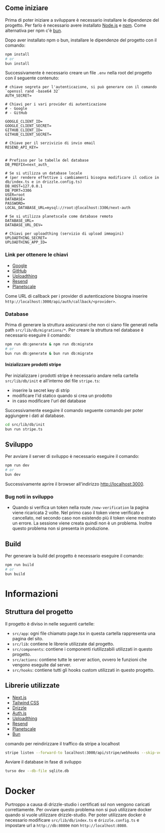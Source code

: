 ## Come iniziare

Prima di poter iniziare a sviluppare è necessario installare le dipendenze del progetto. Per farlo è necessario avere installato [Node.js](https://nodejs.org/en/) e [npm](https://www.npmjs.com/).
Come alternativa per npm c'è [bun](https://bun.sh/).

Dopo aver installato npm o bun, installare le dipendenze del progetto con il comando:
```bash
npm install
# or
bun install
```

Successivamente è necessario creare un file `.env` nella root del progetto con il seguente contenuto:
```.dotenv
# chiave segreta per l'autenticazione, si può generare con il comando `openssl rand -base64 32`
AUTH_SECRET=

# Chiavi per i vari provider di autenticazione
# - Google
# - GitHub

GOOGLE_CLIENT_ID=
GOOGLE_CLIENT_SECRET=
GITHUB_CLIENT_ID=
GITHUB_CLIENT_SECRET=

# Chiave per il serzivizio di invio email
RESEND_API_KEY=


# Prefisso per le tabelle del database
DB_PREFIX=next_auth_

# Se si utilizza un database locale
# (per rendere effettive i cambiamenti bisogna modificare il codice in db/index.ts e in drizzle.config.ts)
DB_HOST=127.0.0.1
DB_PORT=3306
USER=root
DATABASE=
PASSWORD=
LOCAL_DATABASE_URL=mysql://root:@localhost:3306/next-auth

# Se si utilizza planetscale come database remoto
DATABASE_URL=
DATABASE_URL_DEV=

# Chiavi per uploadthing (servizio di upload immagini)
UPLOADTHING_SECRET=
UPLOADTHING_APP_ID=
```

### Link per ottenere le chiavi
- [Google](https://console.cloud.google.com/)
- [GitHub](https://github.com/settings/apps)
- [Uploadthing](https://uploadthing.com/)
- [Resend](https://resend.com/)
- [Planetscale](https://planetscale.com/)

Come URL di callback per i provider di autenticazione bisogna inserire `http://localhost:3000/api/auth/callback/<provider>`.

### Database
Prima di generare la struttura assicurarsi che non ci siano file generati nella path `src/lib/db/migrations/*`.
Per creare la struttura nel database è necessario eseguire il comando:
```bash
npm run db:generate & npm run db:migrate
# or
bun run db:generate & bun run db:migrate
```

#### Inizializzare prodotti stripe
Per inizializzare i prodotti stripe è necessario andare nella cartella `src/lib/db/init` e all'interno del file `stripe.ts`: 
- inserire la secret key di strip
- modificare l'id statico quando si crea un prodotto
- in caso modificare l'url del database

Successivamente eseguire il comando seguente comando per poter aggiungere i dati al database.
```bash
cd src/lib/db/init
bun run stripe.ts
```

## Sviluppo
Per avviare il server di sviluppo è necessario eseguire il comando:
```bash
npm run dev
# or
bun dev
```
Successivamente aprire il browser all'indirizzo [http://localhost:3000](http://localhost:3000).

### Bug noti in sviluppo
- Quando si verifica un token nella route `/new-verification` la pagina viene ricaricata 2 volte. Nel primo caso il token viene verificato e cancellato, nel secondo caso non esistendo più il token viene mostrato un errore. La sessione viene creata quindi non è un problema. Inoltre questo problema non si presenta in produzione.


## Build
Per generare la build del progetto è necessario eseguire il comando:
```bash
npm run build
# or
bun build
```
# Informazioni
## Struttura del progetto
Il progetto è diviso in nelle seguenti cartelle:
- `src/app`: ogni file chiamato page.tsx in questa cartella rappresenta una pagina del sito.
- `src/lib`: contiene le librerie utilizzate dal progetto.
- `src/components`: contiene i componenti riutilizzabili utilizzati in questo progetto.
- `src/actions`: contiene tutte le server action, ovvero le funzioni che vengono eseguite dal server.
- `src/hooks`: contiene tutti gli hooks custom utilizzati in questo progetto.

## Librerie utilizzate
- [Next.js](https://nextjs.org/)
- [Tailwind CSS](https://tailwindcss.com/)
- [Drizzle](https://orm.drizzle.team/)
- [Auth.js](https://authjs.dev/)
- [Uploadthing](https://uploadthing.com/)
- [Resend](https://resend.com/)
- [Planetscale](https://planetscale.com/)
- [Bun](https://bun.sh/)

comando per reindirizzare il traffico da stripe a localhost
```bash
stripe listen --forward-to localhost:3000/api/stripe/webhooks --skip-verify
```

Avviare il database in fase di sviluppo
```bash
turso dev --db-file sqlite.db
```

# Docker
Purtroppo a causa di drizzle-studio i certificati ssl non vengono caricati correttamente. Per ovviare questo problema non si può utilizzare docker quando si vuole utilizzare drizzle-studio.
Per poter utilizzare docker è necessario modificare `src/lib/db/index.ts` e `drizzle.config.ts` e impostare url a `http://db:8080`e non `http://localhost:8080`.
